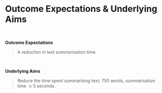 <br>

# Outcome Expectations & Underlying Aims

<br>

**Outcome Expectations**

> A reduction in text summarisation time

<br>

**Underlying Aims**

> Reduce the time spent summarising text; 750 words, summarisation time $\le 5$ seconds.

<br>
<br>

<br>
<br>

<br>
<br>

<br>
<br>
